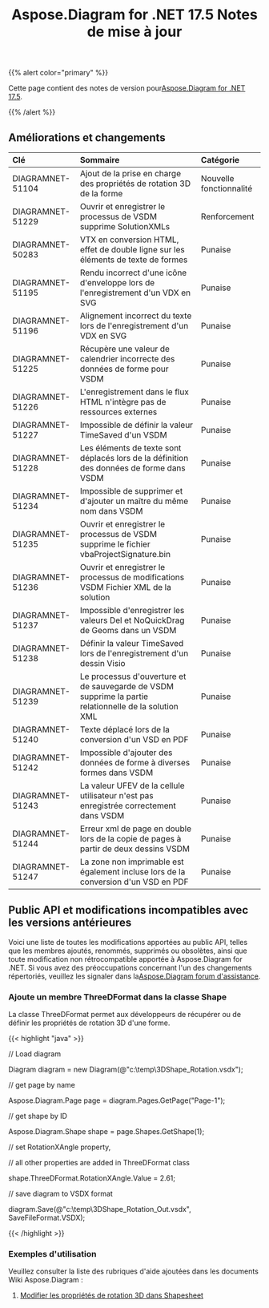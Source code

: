 ﻿---
title: Aspose.Diagram for .NET 17.5 Notes de mise à jour
type: docs
weight: 80
url: /fr/net/aspose-diagram-for-net-17-5-release-notes/
---
{{% alert color="primary" %}} 

 Cette page contient des notes de version pour[Aspose.Diagram for .NET 17.5](https://www.nuget.org/packages/Aspose.Diagram/17.5.0).

{{% /alert %}} 
## **Améliorations et changements**

|**Clé**|**Sommaire**|**Catégorie**|
|:- |:- |:- |
|DIAGRAMNET-51104|Ajout de la prise en charge des propriétés de rotation 3D de la forme|Nouvelle fonctionnalité|
|DIAGRAMNET-51229|Ouvrir et enregistrer le processus de VSDM supprime SolutionXMLs|Renforcement|
|DIAGRAMNET-50283|VTX en conversion HTML, effet de double ligne sur les éléments de texte de formes|Punaise|
|DIAGRAMNET-51195|Rendu incorrect d'une icône d'enveloppe lors de l'enregistrement d'un VDX en SVG|Punaise|
|DIAGRAMNET-51196|Alignement incorrect du texte lors de l'enregistrement d'un VDX en SVG|Punaise|
|DIAGRAMNET-51225|Récupère une valeur de calendrier incorrecte des données de forme pour VSDM|Punaise|
|DIAGRAMNET-51226|L'enregistrement dans le flux HTML n'intègre pas de ressources externes|Punaise|
|DIAGRAMNET-51227|Impossible de définir la valeur TimeSaved d'un VSDM|Punaise|
|DIAGRAMNET-51228|Les éléments de texte sont déplacés lors de la définition des données de forme dans VSDM|Punaise|
|DIAGRAMNET-51234|Impossible de supprimer et d'ajouter un maître du même nom dans VSDM|Punaise|
|DIAGRAMNET-51235|Ouvrir et enregistrer le processus de VSDM supprime le fichier vbaProjectSignature.bin|Punaise|
|DIAGRAMNET-51236|Ouvrir et enregistrer le processus de modifications VSDM Fichier XML de la solution|Punaise|
|DIAGRAMNET-51237|Impossible d'enregistrer les valeurs Del et NoQuickDrag de Geoms dans un VSDM|Punaise|
|DIAGRAMNET-51238|Définir la valeur TimeSaved lors de l'enregistrement d'un dessin Visio|Punaise|
|DIAGRAMNET-51239|Le processus d'ouverture et de sauvegarde de VSDM supprime la partie relationnelle de la solution XML|Punaise|
|DIAGRAMNET-51240|Texte déplacé lors de la conversion d'un VSD en PDF|Punaise|
|DIAGRAMNET-51242|Impossible d'ajouter des données de forme à diverses formes dans VSDM|Punaise|
|DIAGRAMNET-51243|La valeur UFEV de la cellule utilisateur n'est pas enregistrée correctement dans VSDM|Punaise|
|DIAGRAMNET-51244|Erreur xml de page en double lors de la copie de pages à partir de deux dessins VSDM|Punaise|
|DIAGRAMNET-51247|La zone non imprimable est également incluse lors de la conversion d'un VSD en PDF|Punaise|
## **Public API et modifications incompatibles avec les versions antérieures**
Voici une liste de toutes les modifications apportées au public API, telles que les membres ajoutés, renommés, supprimés ou obsolètes, ainsi que toute modification non rétrocompatible apportée à Aspose.Diagram for .NET. Si vous avez des préoccupations concernant l'un des changements répertoriés, veuillez les signaler dans la[Aspose.Diagram forum d'assistance](https://forum.aspose.com/c/diagram/17).
### **Ajoute un membre ThreeDFormat dans la classe Shape**
La classe ThreeDFormat permet aux développeurs de récupérer ou de définir les propriétés de rotation 3D d'une forme.

{{< highlight "java" >}}

 // Load diagram

Diagram diagram = new Diagram(@"c:\temp\3DShape_Rotation.vsdx");

// get page by name

Aspose.Diagram.Page page = diagram.Pages.GetPage("Page-1");

// get shape by ID

Aspose.Diagram.Shape shape = page.Shapes.GetShape(1);

// set RotationXAngle property, 

// all other properties are added in ThreeDFormat class

shape.ThreeDFormat.RotationXAngle.Value = 2.61;

// save diagram to VSDX format

diagram.Save(@"c:\temp\3DShape_Rotation_Out.vsdx", SaveFileFormat.VSDX);

{{< /highlight >}}
### **Exemples d'utilisation**
Veuillez consulter la liste des rubriques d'aide ajoutées dans les documents Wiki Aspose.Diagram :

1. [Modifier les propriétés de rotation 3D dans Shapesheet](/diagram/fr/net/3d-rotation-effects-in-a-visio-drawing/#id-3drotationeffectsinavisiodrawing-set3drotationpropertiesinshapesheet)
